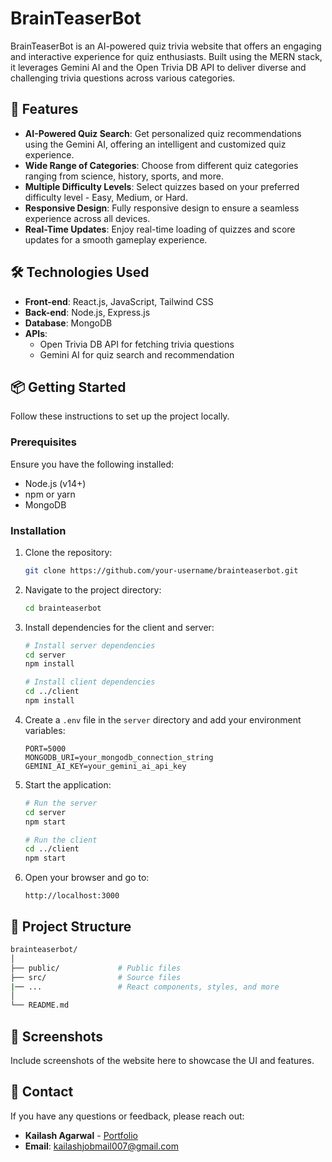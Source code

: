 # BrainTeaserBot

BrainTeaserBot is an AI-powered quiz trivia website that offers an engaging and interactive experience for quiz enthusiasts. Built using the MERN stack, it leverages Gemini AI and the Open Trivia DB API to deliver diverse and challenging trivia questions across various categories. 

## 🚀 Features

- **AI-Powered Quiz Search**: Get personalized quiz recommendations using the Gemini AI, offering an intelligent and customized quiz experience.
- **Wide Range of Categories**: Choose from different quiz categories ranging from science, history, sports, and more.
- **Multiple Difficulty Levels**: Select quizzes based on your preferred difficulty level - Easy, Medium, or Hard.
- **Responsive Design**: Fully responsive design to ensure a seamless experience across all devices.
- **Real-Time Updates**: Enjoy real-time loading of quizzes and score updates for a smooth gameplay experience.

## 🛠️ Technologies Used

- **Front-end**: React.js, JavaScript, Tailwind CSS
- **Back-end**: Node.js, Express.js
- **Database**: MongoDB
- **APIs**: 
  - Open Trivia DB API for fetching trivia questions
  - Gemini AI for quiz search and recommendation

## 📦 Getting Started

Follow these instructions to set up the project locally.

### Prerequisites

Ensure you have the following installed:

- Node.js (v14+)
- npm or yarn
- MongoDB

### Installation

1. Clone the repository:

   ```bash
   git clone https://github.com/your-username/brainteaserbot.git
   ```

2. Navigate to the project directory:

   ```bash
   cd brainteaserbot
   ```

3. Install dependencies for the client and server:

   ```bash
   # Install server dependencies
   cd server
   npm install

   # Install client dependencies
   cd ../client
   npm install
   ```

4. Create a `.env` file in the `server` directory and add your environment variables:

   ```env
   PORT=5000
   MONGODB_URI=your_mongodb_connection_string
   GEMINI_AI_KEY=your_gemini_ai_api_key
   ```

5. Start the application:

   ```bash
   # Run the server
   cd server
   npm start

   # Run the client
   cd ../client
   npm start
   ```

6. Open your browser and go to:

   ```
   http://localhost:3000
   ```

## 📂 Project Structure

```bash
brainteaserbot/
│
├── public/             # Public files
├── src/                # Source files   
|── ...                 # React components, styles, and more  
│
└── README.md
```

## 🎨 Screenshots

Include screenshots of the website here to showcase the UI and features.


## 📧 Contact

If you have any questions or feedback, please reach out:

- **Kailash Agarwal** - [Portfolio](https://kailash-agarwal-portfolio.netlify.app/)
- **Email**: kailashjobmail007@gmail.com
